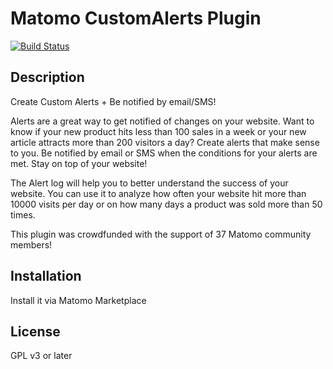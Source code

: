 # Matomo CustomAlerts Plugin 

[![Build Status](https://travis-ci.org/matomo-org/plugin-CustomAlerts.png?branch=master)](https://travis-ci.org/matomo-org/plugin-CustomAlerts) 
## Description

Create Custom Alerts + Be notified by email/SMS!

Alerts are a great way to get notified of changes on your website. Want to know if your new product hits less than 100 sales in a week or your new article attracts more than 200 visitors a day? Create alerts that make sense to you. Be notified by email or SMS when the conditions for your alerts are met. Stay on top of your website!

The Alert log will help you to better understand the success of your website. You can use it to analyze how often your website hit more than 10000 visits per day or on how many days a product was sold more than 50 times.

This plugin was crowdfunded with the support of 37 Matomo community members!

## Installation

Install it via Matomo Marketplace

## License

GPL v3 or later
